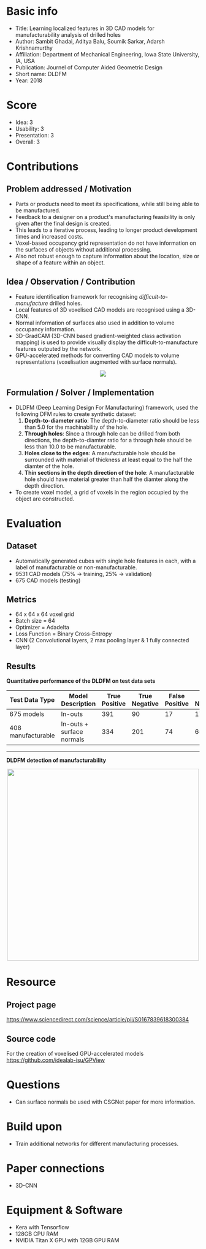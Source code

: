 # Basic info
- Title: Learning localized features in 3D CAD models for manufacturability analysis of drilled holes
- Author: Sambit Ghadai, Aditya Balu, Soumik Sarkar, Adarsh Krishnamurthy
- Affiliation: Department of Mechanical Engineering, Iowa State University, IA, USA
- Publication: Journel of Computer Aided Geometric Design
- Short name: DLDFM
- Year: 2018

# Score
- Idea: 3
- Usability: 3
- Presentation: 3
- Overall: 3

# Contributions
## Problem addressed / Motivation
- Parts or products need to meet its specifications, while still being able to be manufactured.
- Feedback to a designer on a product's manufacturing feasibility is only given after the final design is created.
- This leads to a iterative process, leading to longer product development times and increased costs.
- Voxel-based occupancy grid representation do not have information on the surfaces of objects without additional processing.
- Also not robust enough to capture information about the location, size or shape of a feature within an object.

## Idea / Observation / Contribution
- Feature identification framework for recognising *difficult-to-manufacture* drilled holes.
- Local features of 3D voxelised CAD models are recognised using a 3D-CNN.
- Normal information of surfaces also used in addition to volume occupancy information.
- 3D-GradCAM (3D-CNN based gradient-weighted class activation mapping) is used to provide visually display the difficult-to-manufacture features outputed by the network.
- GPU-accelerated methods for converting CAD models to volume representations (voxelisation augmented with surface normals).

<p align="center">
	<img src="https://ars.els-cdn.com/content/image/1-s2.0-S0167839618300384-gr002.jpg">
</p>

## Formulation / Solver / Implementation
- DLDFM (Deep Learning Design For Manufacturing) framework, used the following DFM rules to create synthetic dataset:
	1. **Depth-to-diameter ratio**: The depth-to-diameter ratio should be less than 5.0 for the machinability of the hole.
	2. **Through holes**: Since a through hole can be drilled from both directions, the depth-to-diamter ratio for a through hole should be less than 10.0 to be manufacturable.
	3. **Holes close to the edges**: A manufacturable hole should be surrounded with material of thickness at least equal to the half the diamter of the hole.
	4. **Thin sections in the depth direction of the hole**: A manufacturable hole should have material greater than half the diamter along the depth direction.
- To create voxel model, a grid of voxels in the region occupied by the object are constructed.


# Evaluation
## Dataset
- Automatically generated cubes with single hole features in each, with a label of manufacturable or non-manufacturable.
- 9531 CAD models (75% -> training, 25% -> validation)
- 675 CAD models (testing)


## Metrics
- 64 x 64 x 64 voxel grid
- Batch size = 64
- Optimizer = Adadelta
- Loss Function = Binary Cross-Entropy
- CNN (2 Convolutional layers, 2 max pooling layer & 1 fully connected layer)

## Results
**Quantitative performance of the DLDFM on test data sets**

| Test Data Type | Model Description             | True Positive | True Negative | False Positive | False Negative | Accuracy  |
| -------------- | ----------------------------- | ------------- | ------------- | -------------- | -------------- | --------  |
| 675 models     | In-outs                       | 391           | 90            | 17             | 176            | 0.7136    |
| 408 manufacturable | In-outs + surface normals | 334           | 201           | 74             | 65             | **0.7938**|

---
**DLDFM detection of manufacturability**
<p align="center">
	<img src="https://ars.els-cdn.com/content/image/1-s2.0-S0167839618300384-gr009.jpg" width = 500>
</p>

# Resource
## Project page
https://www.sciencedirect.com/science/article/pii/S0167839618300384

## Source code
For the creation of voxelised GPU-accelerated models
https://github.com/idealab-isu/GPView

# Questions
- Can surface normals be used with CSGNet paper for more information.

# Build upon
- Train additional networks for different manufacturing processes.

# Paper connections
- 3D-CNN

# Equipment & Software
- Kera with Tensorflow
- 128GB CPU RAM
- NVIDIA Titan X GPU with 12GB GPU RAM
